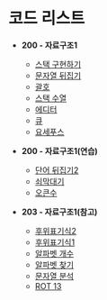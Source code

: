# 코드 리스트

- **200 - 자료구조1**

  - [스택 구현하기](./Problem/200/10828.md)
  - [문자열 뒤집기](./Problem/200/9093.md)
  - [괄호](./Problem/200/9012.md)
  - [스택 수열](./Problem/200/1874.md)
  - [에디터](./Problem/200/1406.md)
  - [큐](./Problem/200/10845.md)
  - [요세푸스](./Problem/200/1158.md)

- **200 - 자료구조1(연습)**

  - [단어 뒤집기2](./Problem/201/17413.md)
  - [쇠막대기](./Problem/201/10799.md)
  - [오큰수](./Problem/201/17298.md)

- **203 - 자료구조1(참고)**

  - [후위표기식2](./Problem/203/1935.md)
  - [후위표기식1](./Problem/203/1918.md)
  - [알파벳 개수](./Problem/203/10808.md)
  - [알파벳 찾기](./Problem/203/10809.md)
  - [문자열 분석](./Problem/203/10820.md)
  - [ROT 13](./Problem/203/11655.md)
